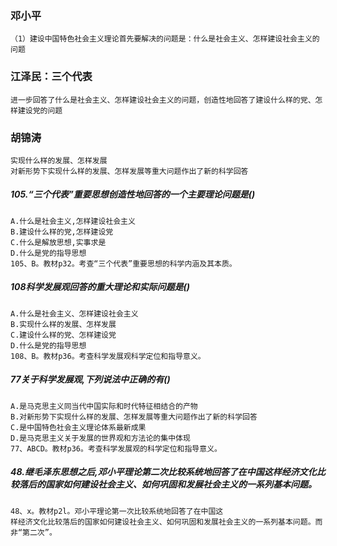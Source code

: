 ### 邓小平
    （1）建设中国特色社会主义理论首先要解决的问题是：什么是社会主义、怎样建设社会主义的问题
       
### 江泽民：三个代表 
    进一步回答了什么是社会主义、怎样建设社会主义的问题，创造性地回答了建设什么样的党、怎样建设党的问题
    
### 胡锦涛
    实现什么样的发展、怎样发展    
    对新形势下实现什么样的发展、怎样发展等重大问题作出了新的科学回答

##### 105.“三个代表”重要思想创造性地回答的一个主要理论问题是()
    A.什么是社会主义,怎样建设社会主义
    B.建设什么样的党,怎样建设党
    C.什么是解放思想,实事求是
    D.什么是党的指导思想
    105、B。教材p32。考查“三个代表”重要思想的科学内涵及其本质。    

##### 108科学发展观回答的重大理论和实际问题是()
    A.什么是社会主义、怎样建设社会主义
    B.实现什么样的发展、怎样发展
    C.建设什么样的党、怎样建设党
    D.什么是党的指导思想
    108、B。教材p36。考查科学发展观科学定位和指导意义。

##### 77关于科学发展观,下列说法中正确的有()
    A.是马克思主义同当代中国实际和时代特征相结合的产物
    B.对新形势下实现什么样的发展、怎样发展等重大问题作出了新的科学回答
    C.是中国特色社会主义理论体系最新成果
    D.是马克思主义关于发展的世界观和方法论的集中体现
    77、ABCD。教材p36。考查科学发展观的科学定位和指导意义。   
    
##### 48.继毛泽东思想之后,邓小平理论第二次比较系统地回答了在中国这样经济文化比较落后的国家如何建设社会主义、如何巩固和发展社会主义的一系列基本问题。
    48、x。教材p2l。邓小平理论第一次比较系统地回答了在中国这
    样经济文化比较落后的国家如何建设社会主义、如何巩固和发展社会主义的一系列基本问题。而非“第二次”。

















     